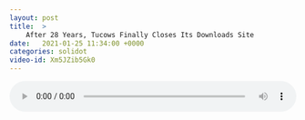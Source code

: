 ```yaml
---
layout: post
title:  >
    After 28 Years, Tucows Finally Closes Its Downloads Site
date:   2021-01-25 11:34:00 +0000
categories: solidot
video-id: Xm5JZib5Gk0
---
```


<audio src="/assets/2e18a71ca56829e2b1053e18011fec17.mp3" style="width: 100%;" controls></audio>

